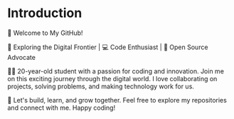 # Introduction

👋 Welcome to My GitHub!

🌟 Exploring the Digital Frontier | 💻 Code Enthusiast | 🚀 Open Source Advocate

👨‍💻 20-year-old student with a passion for coding and innovation. Join me on this exciting journey through the digital world. I love collaborating on projects, solving problems, and making technology work for us.

🔧 Let's build, learn, and grow together. Feel free to explore my repositories and connect with me. Happy coding!
